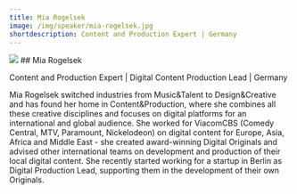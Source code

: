 ```yaml
---
title: Mia Rogelsek
image: /img/speaker/mia-rogelsek.jpg
shortdescription: Content and Production Expert | Germany
---
```

<img src="/img/speaker/mia-rogelsek.jpg">
## Mia Rogelsek

Content and Production Expert | Digital Content Production Lead | Germany

Mia Rogelsek switched industries from Music&Talent to Design&Creative and has found her home in Content&Production, where she combines all these creative disciplines and focuses on digital platforms for an international and global audience. She worked for ViacomCBS (Comedy Central, MTV, Paramount, Nickelodeon) on digital content for Europe, Asia, Africa and Middle East - she created award-winning Digital Originals and advised other international teams on development and production of their local digital content. She recently started working for a startup in Berlin as Digital Production Lead, supporting them in the development of their own Originals.